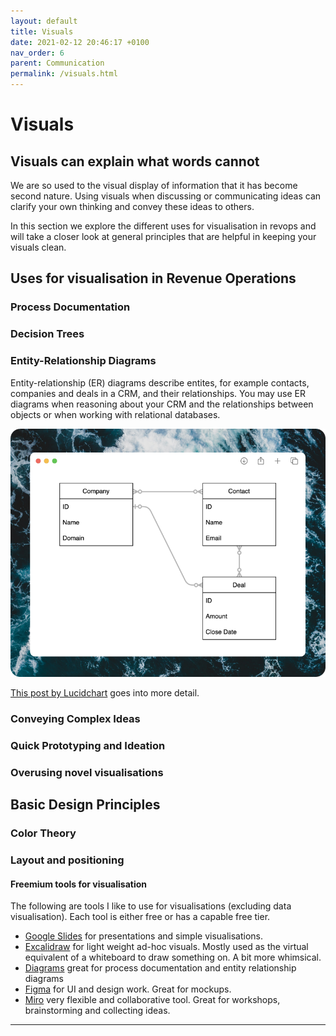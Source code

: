```yaml
---
layout: default
title: Visuals
date: 2021-02-12 20:46:17 +0100
nav_order: 6
parent: Communication
permalink: /visuals.html
---
```


# Visuals

## Visuals can explain what words cannot
We are so used to the visual display of information that it has become second nature. Using visuals when discussing or communicating ideas can clarify your own thinking and convey these ideas to others. 

In this section we explore the different uses for visualisation in revops and will take a closer look at general principles that are helpful in keeping your visuals clean. 

## Uses for visualisation in Revenue Operations

### Process Documentation



### Decision Trees

### Entity-Relationship Diagrams
Entity-relationship (ER) diagrams describe entites, for example contacts, companies and deals in a CRM, and their relationships.
You may use ER diagrams when reasoning about your CRM and the relationships between objects or when working with relational databases. 

![example ER diagram](/assets/img/erdiagram.png)

[This post by Lucidchart](https://www.lucidchart.com/pages/er-diagrams) goes into more detail. 

### Conveying Complex Ideas
### Quick Prototyping and Ideation

### Overusing novel visualisations


## Basic Design Principles
### Color Theory


### Layout and positioning



#### Freemium tools for visualisation
The following are tools I like to use for visualisations (excluding data visualisation).
Each tool is either free or has a capable free tier.
- [Google Slides](https://docs.google.com/presentation) for presentations and simple visualisations.
- [Excalidraw](https://excalidraw.com/) for light weight ad-hoc visuals. Mostly used as the virtual equivalent of a whiteboard to draw something on. A bit more whimsical.
- [Diagrams](https://www.diagrams.net/) great for process documentation and entity relationship diagrams
- [Figma](https://www.figma.com/) for UI and design work. Great for mockups.
- [Miro](https://miro.com/) very flexible and collaborative tool. Great for workshops, brainstorming and collecting ideas.

---
[^1]: There is compelling evidence that learning styles such as being a "visual learner" do not exist. As this (and other studies) show: [Learning Styles: Concepts and Evidence Harold Pashler, Mark McDaniel, Doug Rohrer, and Robert Bjork](https://www.trans-pareo.com/uploads/4/5/3/5/4535377/learningstylesstudy.pdf).